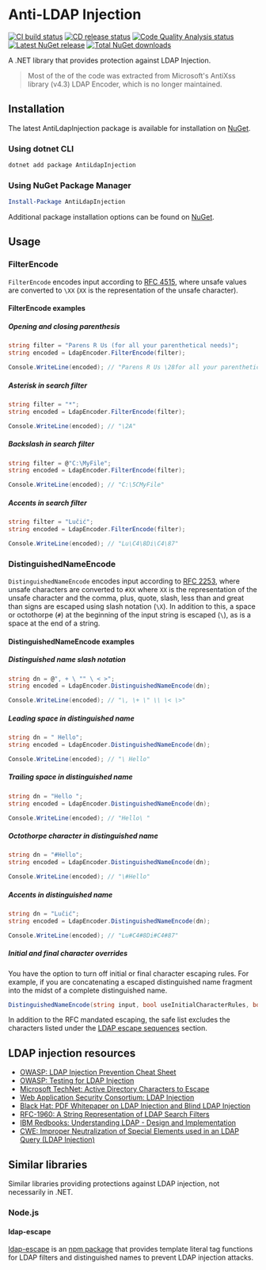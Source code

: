 # Anti-LDAP Injection

[![CI build status](https://github.com/jonlabelle/AntiLdapInjection/workflows/ci/badge.svg)](https://github.com/jonlabelle/AntiLdapInjection/actions?query=workflow%3Aci "CI build status")
[![CD release status](https://github.com/jonlabelle/AntiLdapInjection/workflows/cd/badge.svg)](https://github.com/jonlabelle/AntiLdapInjection/actions?query=workflow%3Acd "CD release status")
[![Code Quality Analysis status](https://github.com/jonlabelle/AntiLdapInjection/workflows/code-quality-analysis/badge.svg)](https://github.com/jonlabelle/AntiLdapInjection/actions?query=workflow%3Acode-quality-analysis "Code Quality Analysis status")
[![Latest NuGet release](https://img.shields.io/nuget/vpre/AntiLdapInjection?color=blue&label=nuget&logo=nuget)](https://www.nuget.org/packages/AntiLdapInjection "Latest NuGet release")
[![Total NuGet downloads](https://img.shields.io/nuget/dt/AntiLdapInjection?color=blue&label=downloads&logo=nuget)](https://www.nuget.org/stats/packages/AntiLdapInjection?groupby=Version&groupby=ClientName&groupby=ClientVersion "Total NuGet downloads")

A .NET library that provides protection against LDAP Injection.

> Most of the of the code was extracted from Microsoft's AntiXss library (v4.3)
> LDAP Encoder, which is no longer maintained.

## Installation

The latest AntiLdapInjection package is available for installation on [NuGet].

### Using dotnet CLI

```bash
dotnet add package AntiLdapInjection
```

### Using NuGet Package Manager

```powershell
Install-Package AntiLdapInjection
```

Additional package installation options can be found on [NuGet].

## Usage

### FilterEncode

`FilterEncode` encodes input according to [RFC 4515](https://tools.ietf.org/html/rfc4515),
where unsafe values are converted to `\XX` \(`XX` is the representation of the
unsafe character\).

#### FilterEncode examples

##### Opening and closing parenthesis

```csharp
string filter = "Parens R Us (for all your parenthetical needs)";
string encoded = LdapEncoder.FilterEncode(filter);

Console.WriteLine(encoded); // "Parens R Us \28for all your parenthetical needs\29"
```

##### Asterisk in search filter

```csharp
string filter = "*";
string encoded = LdapEncoder.FilterEncode(filter);

Console.WriteLine(encoded); // "\2A"
```

##### Backslash in search filter

```csharp
string filter = @"C:\MyFile";
string encoded = LdapEncoder.FilterEncode(filter);

Console.WriteLine(encoded); // "C:\5CMyFile"
```

##### Accents in search filter

```csharp
string filter = "Lučić";
string encoded = LdapEncoder.FilterEncode(filter);

Console.WriteLine(encoded); // "Lu\C4\8Di\C4\87"
```

### DistinguishedNameEncode

`DistinguishedNameEncode` encodes input according to [RFC 2253](https://www.ietf.org/rfc/rfc2253.txt),
where unsafe characters are converted to `#XX` where `XX` is the representation
of the unsafe character and the comma, plus, quote, slash, less than and great
than signs are escaped using slash notation (`\X`). In addition to this, a space
or octothorpe (`#`) at the beginning of the input string is escaped (`\`), as is
a space at the end of a string.

#### DistinguishedNameEncode examples

##### Distinguished name slash notation

```csharp
string dn = @", + \ "" \ < >";
string encoded = LdapEncoder.DistinguishedNameEncode(dn);

Console.WriteLine(encoded); // "\, \+ \" \\ \< \>"
```

##### Leading space in distinguished name

```csharp
string dn = " Hello";
string encoded = LdapEncoder.DistinguishedNameEncode(dn);

Console.WriteLine(encoded); // "\ Hello"
```

##### Trailing space in distinguished name

```csharp
string dn = "Hello ";
string encoded = LdapEncoder.DistinguishedNameEncode(dn);

Console.WriteLine(encoded); // "Hello\ "
```

##### Octothorpe character in distinguished name

```csharp
string dn = "#Hello";
string encoded = LdapEncoder.DistinguishedNameEncode(dn);

Console.WriteLine(encoded); // "\#Hello"
```

##### Accents in distinguished name

```csharp
string dn = "Lučić";
string encoded = LdapEncoder.DistinguishedNameEncode(dn);

Console.WriteLine(encoded); // "Lu#C4#8Di#C4#87"
```

##### Initial and final character overrides

You have the option to turn off initial or final character escaping rules. For
example, if you are concatenating a escaped distinguished name fragment into the
midst of a complete distinguished name.

```csharp
DistinguishedNameEncode(string input, bool useInitialCharacterRules, bool useFinalCharacterRule)
```

In addition to the RFC mandated escaping, the safe list excludes the characters
listed under the [LDAP escape sequences](#ldap-escape-sequences) section.

## LDAP injection resources

- [OWASP: LDAP Injection Prevention Cheat Sheet](https://www.owasp.org/index.php/LDAP_injection)
- [OWASP: Testing for LDAP Injection](https://owasp.org/www-project-web-security-testing-guide/stable/4-Web_Application_Security_Testing/07-Input_Validation_Testing/06-Testing_for_LDAP_Injection.html)
- [Microsoft TechNet: Active Directory Characters to Escape](https://social.technet.microsoft.com/wiki/contents/articles/5312.active-directory-characters-to-escape.aspx)
- [Web Application Security Consortium: LDAP Injection]
- [Black Hat: PDF Whitepaper on LDAP Injection and Blind LDAP Injection](https://www.blackhat.com/presentations/bh-europe-08/Alonso-Parada/Whitepaper/bh-eu-08-alonso-parada-WP.pdf)
- [RFC-1960: A String Representation of LDAP Search Filters](https://www.ietf.org/rfc/rfc1960.html)
- [IBM Redbooks: Understanding LDAP - Design and Implementation](https://www.redbooks.ibm.com/abstracts/sg244986.html)
- [CWE: Improper Neutralization of Special Elements used in an LDAP Query \(LDAP Injection\)](https://cwe.mitre.org/data/definitions/90.html)

## Similar libraries

Similar libraries providing protections against LDAP injection, not necessarily
in .NET.

### Node.js

#### ldap-escape

[ldap-escape](https://github.com/tcort/ldap-escape "ldap-escape npm page")
is an [npm package](https://www.npmjs.com/package/ldap-escape) that provides
template literal tag functions for LDAP filters and distinguished names to
prevent LDAP injection attacks.

[Web Application Security Consortium: LDAP Injection]: http://projects.webappsec.org/w/page/13246947/LDAP%20Injection

[NuGet]: https://www.nuget.org/packages/AntiLdapInjection
